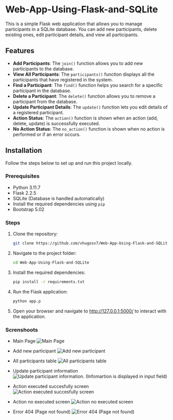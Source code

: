 # Web-App-Using-Flask-and-SQLite


This is a simple Flask web application that allows you to manage participants in a SQLite database. You can add new participants, delete existing ones, edit participant details, and view all participants.

## Features

- **Add Participants**: The `join()` function allows you to add new participants to the database.
- **View All Participants**: The `participants()` function displays all the participants that have registered in the system.
- **Find a Participant**: The `find()` function helps you search for a specific participant in the database.
- **Delete a Participant**: The `delete()` function allows you to remove a participant from the database.
- **Update Participant Details**: The `update()` function lets you edit details of a registered participant.
- **Action Status**: The `action()` function is shown when an action (add, delete, update) is successfully executed.
- **No Action Status**: The `no_action()` function is shown when no action is performed or if an error occurs.

## Installation

Follow the steps below to set up and run this project locally.

### Prerequisites

- Python 3.11.7
- Flask 2.2.5
- SQLite (Database is handled automatically)
- Install the required dependencies using `pip`
- Bootstrap 5.02

### Steps

1. Clone the repository:
   ```bash
   git clone https://github.com/vhugosv7/Web-App-Using-Flask-and-SQLite.git

2. Navigate to the project folder:
   ```bash
   cd Web-App-Using-Flask-and-SQLite

3. Install the required dependencies:
   ```bash
   pip install -r requirements.txt

4. Run the Flask application:
   ```bash
   python app.p

5. Open your browser and navigate to http://127.0.0.1:5000/ to interact with the application.


### Screnshoots


* Main Page ![Main Page](https://github.com/user-attachments/assets/5b31bc8f-020e-45ea-aa4c-9d7fbdb73373)


* Add new participant ![Add new participant](https://github.com/user-attachments/assets/3b757650-6b4b-4d2f-9272-05a545f859c8)


* All participants table ![All participants table](https://github.com/user-attachments/assets/1c2698a9-838b-44e6-ab69-fe2a79176cbf)


* Update participant information ![Update participant information. (Infomartion is displayed in input field)](https://github.com/user-attachments/assets/b2376de1-2b16-4cc6-b8ab-550bc1949dcc)


* Action executed succesfully screen ![Action executed succesfully screen](https://github.com/user-attachments/assets/a11a3135-d918-4ce7-91ee-abe16f115140)


* Action no executed screen ![Action no executed screen](https://github.com/user-attachments/assets/6469779e-e655-4db3-865c-809953e1e8bb)


* Error 404 (Page not found) ![Error 404 (Page not found)](https://github.com/user-attachments/assets/98411e93-9dd7-4596-b75f-84b2381fd1ac)

